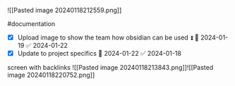 ![[Pasted image 20240118212559.png]]

#documentation

- [x] Upload image to show the team how obsidian can be used ⏫ 📅 2024-01-19 ✅ 2024-01-22
- [x] Update to project specifics 📅 2024-01-22 ✅ 2024-01-18

screen with backlinks
![[Pasted image 20240118213843.png]]![[Pasted image 20240118220752.png]]